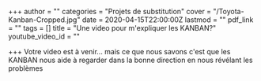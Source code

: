 +++
author = ""
categories = "Projets de substitution"
cover = "/Toyota-Kanban-Cropped.jpg"
date = 2020-04-15T22:00:00Z
lastmod = ""
pdf_link = ""
tags = []
title = "Une video pour m'expliquer les KANBAN?"
youtube_video_id = ""

+++
Votre video est à venir... mais ce que nous savons c'est que les KANBAN nous aide à regarder dans la bonne direction en nous révélant les problèmes